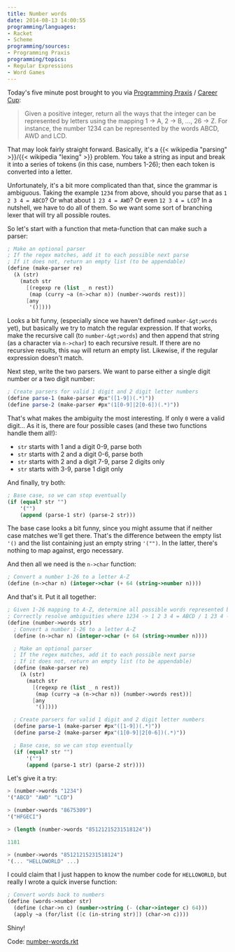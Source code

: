```yaml
---
title: Number words
date: 2014-08-13 14:00:55
programming/languages:
- Racket
- Scheme
programming/sources:
- Programming Praxis
programming/topics:
- Regular Expressions
- Word Games
---
```

Today's five minute post brought to you via <a href="http://programmingpraxis.com/2014/07/25/number-words/">Programming Praxis</a> / <a href="http://www.careercup.com/question?id=5120347909128192">Career Cup</a>:


> Given a positive integer, return all the ways that the integer can be represented by letters using the mapping 1 -> A, 2 -> B, …, 26 -> Z. For instance, the number 1234 can be represented by the words ABCD, AWD and LCD.


<!--more-->

That may look fairly straight forward. Basically, it's a {{< wikipedia "parsing" >}}/{{< wikipedia "lexing" >}} problem. You take a string as input and break it into a series of tokens (in this case, numbers 1-26); then each token is converted into a letter.

Unfortunately, it's a bit more complicated than that, since the grammar is ambiguous. Taking the example `1234` from above, should you parse that as `1 2 3 4 = ABCD`? Or what about `1 23 4 = AWD`? Or even `12 3 4 = LCD`? In a nutshell, we have to do all of them. So we want some sort of branching lexer that will try all possible routes.

So let's start with a function that meta-function that can make such a parser:

```scheme
; Make an optional parser
; If the regex matches, add it to each possible next parse
; If it does not, return an empty list (to be appendable)
(define (make-parser re)
  (λ (str)
    (match str
      [(regexp re (list _ n rest))
       (map (curry ~a (n->char n)) (number->words rest))]
      [any
       '()])))
```

Looks a bit funny, (especially since we haven't defined `number-&gt;words` yet), but basically we try to match the regular expression. If that works, make the recursive call (to `number-&gt;words`) and then append that string (as a character via `n->char`) to each recursive result. If there are no recursive results, this `map` will return an empty list. Likewise, if the regular expression doesn't match.

Next step, write the two parsers. We want to parse either a single digit number or a two digit number:

```scheme
; Create parsers for valid 1 digit and 2 digit letter numbers
(define parse-1 (make-parser #px"([1-9])(.*)"))
(define parse-2 (make-parser #px"(1[0-9]|2[0-6])(.*)"))
```

That's what makes the ambiguity the most interesting. If only `0` were a valid digit... As it is, there are four possible cases (and these two functions handle them all!):


* `str` starts with 1 and a digit 0-9, parse both
* `str` starts with 2 and a digit 0-6, parse both
* `str` starts with 2 and a digit 7-9, parse 2 digits only
* `str` starts with 3-9, parse 1 digit only


And finally, try both:

```scheme
; Base case, so we can stop eventually
(if (equal? str "")
    '("")
    (append (parse-1 str) (parse-2 str)))
```

The base case looks a bit funny, since you might assume that if neither case matches we'll get there. That's the difference between the empty list `'()` and the list containing just an empty string `'("")`. In the latter, there's nothing to map against, ergo necessary.

And then all we need is the `n->char` function:

```scheme
; Convert a number 1-26 to a letter A-Z
(define (n->char n) (integer->char (+ 64 (string->number n))))
```

And that's it. Put it all together:

```scheme
; Given 1-26 mapping to A-Z, determine all possible words represented by a number
; Correctly resolve ambiguities where 1234 -> 1 2 3 4 = ABCD / 1 23 4 -> AWD / 12 3 4 -> LCD
(define (number->words str)
  ; Convert a number 1-26 to a letter A-Z
  (define (n->char n) (integer->char (+ 64 (string->number n))))

  ; Make an optional parser
  ; If the regex matches, add it to each possible next parse
  ; If it does not, return an empty list (to be appendable)
  (define (make-parser re)
    (λ (str)
      (match str
        [(regexp re (list _ n rest))
         (map (curry ~a (n->char n)) (number->words rest))]
        [any
         '()])))

  ; Create parsers for valid 1 digit and 2 digit letter numbers
  (define parse-1 (make-parser #px"([1-9])(.*)"))
  (define parse-2 (make-parser #px"(1[0-9]|2[0-6])(.*)"))

  ; Base case, so we can stop eventually
  (if (equal? str "")
      '("")
      (append (parse-1 str) (parse-2 str))))
```

Let's give it a try:

```scheme
> (number->words "1234")
'("ABCD" "AWD" "LCD")

> (number->words "8675309")
'("HFGECI")

> (length (number->words "85121215231518124"))

1181

> (number->words "85121215231518124")
'(... "HELLOWORLD" ...)
```

I could claim that I just happen to know the number code for `HELLOWORLD`, but really I wrote a quick inverse function:

```scheme
; Convert words back to numbers
(define (words->number str)
  (define (char->n c) (number->string (- (char->integer c) 64)))
  (apply ~a (for/list ([c (in-string str)]) (char->n c))))
```

Shiny!

Code: <a href="https://github.com/jpverkamp/small-projects/blob/master/blog/number-words.rkt">number-words.rkt</a>
